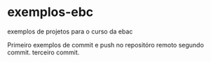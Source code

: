 # exemplos-ebc
exemplos de projetos para o curso da ebac

Primeiro exemplos de commit e push no repositóro remoto
segundo commit.
terceiro commit.